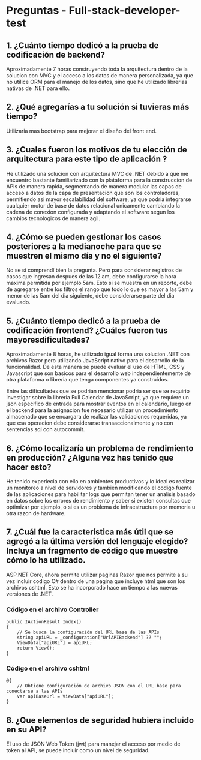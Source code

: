 # Preguntas - Full-stack-developer-test

## 1. ¿Cuánto tiempo dedicó a la prueba de codificación de backend?
Aproximadamente 7 horas construyendo toda la arquitectura dentro de la solucion con MVC y el acceso a los datos de manera personalizada, ya que no utilice ORM para el manejo de los datos, sino que he utilizado librerias nativas de .NET para ello.

## 2. ¿Qué agregarías a tu solución si tuvieras más tiempo?
Utilizaria mas bootstrap para mejorar el diseño del front end.

## 3. ¿Cuales fueron los motivos de tu elección de arquitectura para este tipo de aplicación ?
He utilizado una solucion con arquitectura MVC de .NET debido a que me encuentro bastante familiarizado con la plataforma para la construccion de APIs de manera rapida, segmentando de manera modular las capas de acceso a datos de la capa de presentacion que son los controladores, permitiendo asi mayor escalabilidad del software, ya que podria integrarse cualquier motor de base de datos relacional unicamente cambiando la cadena de conexion configurada y adaptando el software segun los cambios tecnologicos de manera agil.

## 4. ¿Cómo se pueden gestionar los casos posteriores a la medianoche para que se muestren el mismo día y no el siguiente?
No se si comprendí bien la pregunta. Pero para considerar registros de casos que ingresan despues de las 12 am, debe configurarse la hora maxima permitida por ejemplo 5am. Esto si se muestra en un reporte, debe de agregarse entre los filtros el rango que todo lo que es mayor a las 5am y menor de las 5am del dia siguiente, debe considerarse parte del dia evaluado.

## 5. ¿Cuánto tiempo dedicó a la prueba de codificación frontend? ¿Cuáles fueron tus mayoresdificultades?
Aproximadamente 8 horas, he utilizado igual forma una solucion .NET con archivos Razor pero utilizando JavaScript nativo para el desarrollo de la funcionalidad.
De esta manera se puede evaluar el uso de HTML, CSS y Javascript que son basicos para el desarrollo web independientemente de otra plataforma o libreria que tenga componentes ya construidos.

Entre las dificultades que se podrian mencionar podria ser que se requirio investigar sobre la libreria Full Calendar de JavaScript, ya que requiere un json especifico de entrada para mostrar eventos en el calendario, luego en el backend para la asignacion fue necesario utilizar un procedimiento almacenado que se encargara de realizar las validaciones requeridas, ya que esa operacion debe considerarse transaccionalmente y no con sentencias sql con autocommit.

## 6. ¿Cómo localizaría un problema de rendimiento en producción? ¿Alguna vez has tenido que hacer esto?
He tenido experiecia con ello en ambientes productivos y lo ideal es realizar un monitoreo a nivel de servidores y tambien modificando el codigo fuente de las aplicaciones para habilitar logs que permitan tener un analisis basado en datos sobre los errores de rendimiento y saber si existen consultas que optimizar por ejemplo, o si es un problema de infraestructura por memoria u otra razon de hardware.

## 7. ¿Cuál fue la característica más útil que se agregó a la última versión del lenguaje elegido? Incluya un fragmento de código que muestre cómo lo ha utilizado.
ASP.NET Core, ahora permite utilizar paginas Razor que nos permite a su vez incluir codigo C# dentro de una pagina que incluye html que son los archivos cshtml.
Esto se ha incorporado hace un tiempo a las nuevas versiones de .NET.

### Código en el archivo Controller

```
public IActionResult Index()
{
    // Se busca la configuración del URL base de las APIs
    string apiURL = _configuration["UrlAPIBackend"] ?? "";
    ViewData["apiURL"] = apiURL;
    return View();
}
```

### Código en el archivo cshtml
```
@{
    // Obtiene configuración de archivo JSON con el URL base para conectarse a las APIs
    var apiBaseUrl = ViewData["apiURL"];
}
```

## 8. ¿Que elementos de seguridad hubiera incluido en su API?
El uso de JSON Web Token (jwt) para manejar el acceso por medio de token al API, se puede incluir como un nivel de seguridad.
